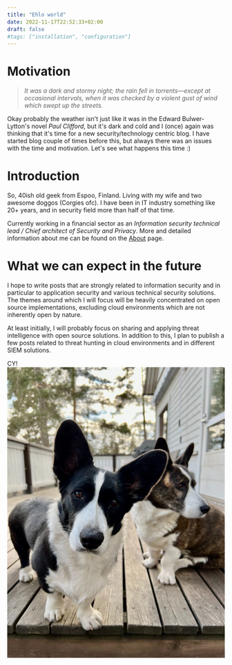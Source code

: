 ```yaml
---
title: "Ehlo world"
date: 2022-11-17T22:52:33+02:00
draft: false
#tags: ["installation", "configuration"]
---
```


# Motivation
>*It was a dark and stormy night; the rain fell in torrents—except at occasional intervals, when it was checked by a violent gust of wind which swept up the streets.*    

Okay probably the weather isn't just like it was in the Edward Bulwer-Lytton's novel *Paul Clifford*, but it's dark and cold and I (once) again was thinking that it's time for a new security/technology centric blog. I have started blog couple of times before this, but always there was an issues with the time and motivation. Let's see what happens this time :)

# Introduction
So, 40ish old geek from Espoo, Finland. Living with my wife and two awesome doggos (Corgies ofc). I have been in IT industry something like 20+ years, and in security field more than half of that time.   

Currently working in a financial sector as an *Information security technical lead / Chief architect of Security and Privacy*.
More and detailed information about me can be found on the [About](/about) page.

# What we can expect in the future
I hope to write posts that are strongly related to information security and in particular to application security and various technical security solutions. The themes around which I will focus will be heavily concentrated on open source implementations, excluding cloud environments which are not inherently open by nature.

At least initially, I will probably focus on sharing and applying threat intelligence with open source solutions. In addition to this, I plan to publish a few posts related to threat hunting in cloud environments and in different SIEM solutions.

CY!
![Doggos](/images/doggos.jpg)